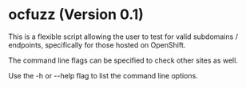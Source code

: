 # ocfuzz (Version 0.1)
This is a flexible script allowing the user to test for valid subdomains / endpoints, specifically for those hosted on OpenShift.

The command line flags can be specified to check other sites as well.

Use the -h or --help flag to list the command line options.
